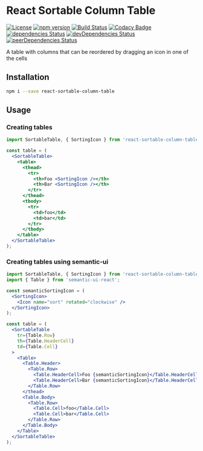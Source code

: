 # React Sortable Column Table

[![License](https://img.shields.io/badge/License-Apache%202.0-blue.svg)](https://opensource.org/licenses/Apache-2.0)
[![npm version](https://badge.fury.io/js/react-sortable-column-table.svg)](https://badge.fury.io/js/react-sortable-column-table)
[![Build Status](https://travis-ci.org/pikselpalette/react-sortable-column-table.svg?branch=master)](https://travis-ci.org/pikselpalette/react-sortable-column-table)
[![Codacy Badge](https://api.codacy.com/project/badge/Grade/0d0369063ad0495f8f4a1bb44ee74921)](https://www.codacy.com/app/samboylett/react-sortable-column-table?utm_source=github.com&amp;utm_medium=referral&amp;utm_content=pikselpalette/react-sortable-column-table&amp;utm_campaign=Badge_Grade)
[![dependencies Status](https://david-dm.org/pikselpalette/react-sortable-column-table/status.svg)](https://david-dm.org/pikselpalette/react-sortable-column-table)
[![devDependencies Status](https://david-dm.org/pikselpalette/react-sortable-column-table/dev-status.svg)](https://david-dm.org/pikselpalette/react-sortable-column-table?type=dev)
[![peerDependencies Status](https://david-dm.org/pikselpalette/react-sortable-column-table/peer-status.svg)](https://david-dm.org/pikselpalette/react-sortable-column-table?type=peer)

A table with columns that can be reordered by dragging an icon in one of the cells

## Installation

```sh
npm i --save react-sortable-column-table
```

## Usage

### Creating tables

```jsx
import SortableTable, { SortingIcon } from 'react-sortable-column-table';

const table = (
  <SortableTable>
    <table>
      <thead>
        <tr>
          <th>Foo <SortingIcon /></th>
          <th>Bar <SortingIcon /></th>
        </tr>
      </thead>
      <tbody>
        <tr>
          <td>foo</td>
          <td>bar</td>
        </tr>
      </tbody>
    </table>
  </SortableTable>
);
```

### Creating tables using semantic-ui

```jsx
import SortableTable, { SortingIcon } from 'react-sortable-column-table';
import { Table } from 'semantic-ui-react';

const semanticSortingIcon = (
  <SortingIcon>
    <Icon name="sort" rotated="clockwise" />
  </SortingIcon>
);

const table = (
  <SortableTable
    tr={Table.Row}
    th={Table.HeaderCell}
    td={Table.Cell}
  >
    <Table>
      <Table.Header>
        <Table.Row>
          <Table.HeaderCell>Foo {semanticSortingIcon}</Table.HeaderCell>
          <Table.HeaderCell>Bar {semanticSortingIcon}</Table.HeaderCell>
        </Table.Row>
      </thead>
      <Table.Body>
        <Table.Row>
          <Table.Cell>foo</Table.Cell>
          <Table.Cell>bar</Table.Cell>
        </Table.Row>
      </Table.Body>
    </Table>
  </SortableTable>
);
```
